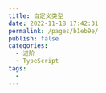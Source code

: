 ```yaml
---
title: 自定义类型
date: 2022-11-18 17:42:31
permalink: /pages/b1eb9e/
publish: false
categories:
  - 进阶
  - TypeScript
tags:
  - 
---
```

